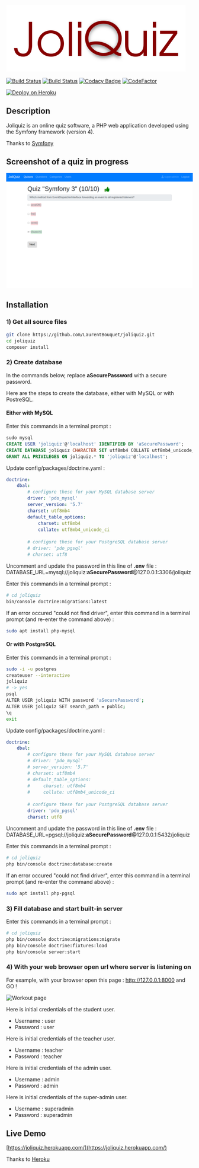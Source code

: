 ![JoliQuiz](https://raw.githubusercontent.com/LaurentBouquet/joliquiz/assets/JoliQuiz.png?raw=true)

[![Build Status](https://travis-ci.org/LaurentBouquet/joliquiz.svg?branch=master)](https://travis-ci.org/LaurentBouquet/joliquiz)
[![Build Status](https://semaphoreci.com/api/v1/laurentbouquet/joliquiz/branches/develop/badge.svg)](https://semaphoreci.com/laurentbouquet/joliquiz)
[![Codacy Badge](https://api.codacy.com/project/badge/Grade/ffbbae0ffc224808a43894742a79df91)](https://www.codacy.com/app/LaurentBouquet/joliquiz?utm_source=github.com&amp;utm_medium=referral&amp;utm_content=LaurentBouquet/joliquiz&amp;utm_campaign=Badge_Grade)
[![CodeFactor](https://www.codefactor.io/repository/github/laurentbouquet/joliquiz/badge)](https://www.codefactor.io/repository/github/laurentbouquet/joliquiz)

[![Deploy on Heroku](https://www.herokucdn.com/deploy/button.svg)](https://heroku.com/deploy)

## Description
Joliquiz is an online quiz software, a PHP web application developed using the Symfony framework (version 4).

Thanks to [Symfony](https://symfony.com/)


## Screenshot of a quiz in progress

![Workout page](https://raw.githubusercontent.com/LaurentBouquet/joliquiz/assets/quiz_symf3_question10.png?raw=true)


## Installation

### 1) Get all source files

```bash
git clone https://github.com/LaurentBouquet/joliquiz.git
cd joliquiz
composer install
```

### 2) Create database

In the commands below, replace **aSecurePassword** with a secure password.

Here are the steps to create the database, either with MySQL or with PostreSQL.


#### Either with MySQL

Enter this commands in a terminal prompt :
```sql
sudo mysql
CREATE USER 'joliquiz'@'localhost' IDENTIFIED BY 'aSecurePassword';
CREATE DATABASE joliquiz CHARACTER SET utf8mb4 COLLATE utf8mb4_unicode_ci;
GRANT ALL PRIVILEGES ON joliquiz.* TO 'joliquiz'@'localhost';
```

Update config/packages/doctrine.yaml :
```yaml
doctrine:
    dbal:
        # configure these for your MySQL database server
        driver: 'pdo_mysql'
        server_version: '5.7'
        charset: utf8mb4
        default_table_options:
            charset: utf8mb4
            collate: utf8mb4_unicode_ci

        # configure these for your PostgreSQL database server
        # driver: 'pdo_pgsql'
        # charset: utf8
```

Uncomment and update the password in this line of **.env** file :
DATABASE_URL=mysql://joliquiz:**aSecurePassword**@127.0.0.1:3306/joliquiz


Enter this commands in a terminal prompt :
```bash
# cd joliquiz
bin/console doctrine:migrations:latest
```
If an error occured "could not find driver", enter this command in a terminal prompt (and re-enter the command above) :
```bash
sudo apt install php-mysql
```


#### Or with PostgreSQL

Enter this commands in a terminal prompt :
```bash
sudo -i -u postgres
createuser --interactive
joliquiz
# -> yes
psql
ALTER USER joliquiz WITH password 'aSecurePassword';
ALTER USER joliquiz SET search_path = public;
\q
exit
```

Update config/packages/doctrine.yaml :
```yaml
doctrine:
    dbal:
        # configure these for your MySQL database server
        # driver: 'pdo_mysql'
        # server_version: '5.7'
        # charset: utf8mb4
        # default_table_options:
        #     charset: utf8mb4
        #     collate: utf8mb4_unicode_ci

        # configure these for your PostgreSQL database server
        driver: 'pdo_pgsql'
        charset: utf8
```

Uncomment and update the password in this line of **.env** file :
DATABASE_URL=pgsql://joliquiz:**aSecurePassword**@127.0.0.1:5432/joliquiz


Enter this commands in a terminal prompt :
```bash
# cd joliquiz
php bin/console doctrine:database:create
```
If an error occured "could not find driver", enter this command in a terminal prompt (and re-enter the command above) :
```bash
sudo apt install php-pgsql
```


### 3) Fill database and start built-in server

Enter this commands in a terminal prompt :
```bash
# cd joliquiz
php bin/console doctrine:migrations:migrate
php bin/console doctrine:fixtures:load
php bin/console server:start
```

### 4) With your web browser open url where server is listening on

For example, with your browser open this page :  http://127.0.0.1:8000 and GO !

![Workout page](https://raw.githubusercontent.com/LaurentBouquet/joliquiz/assets/home_page.png.png?raw=true)

Here is initial credentials of the student user.
 - Username : user
 - Password : user

Here is initial credentials of the teacher user.
 - Username : teacher
 - Password : teacher

Here is initial credentials of the admin user.
 - Username : admin
 - Password : admin

Here is initial credentials of the super-admin user.
 - Username : superadmin
 - Password : superadmin



## Live Demo

[https://joliquiz.herokuapp.com/](https://joliquiz.herokuapp.com/)

Thanks to [Heroku](https://www.heroku.com/)




<!-- ## Contributing

Joliquiz is an open source project that welcomes pull requests and issues from anyone.
Before opening pull requests, please read our short Contribution Guide. -->
